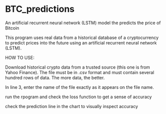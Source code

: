 # BTC_predictions
An artificial recurrent neural network (LSTM) model the predicts the price of Bitcoin

This program uses real data from a historical database of a cryptocurrency to predict prices into the future using an artificial recurrent neural network (LSTM).

HOW TO USE:

Download historical crypto data from a trusted source (this one is from Yahoo Finance). The file must be in .csv format and must contain several hundred rows of data. The more data, the better.

In line 3, enter the name of the file exactly as it appears on the file name.

run the rpogram and check the loss function to get a sense of accuracy

check the prediction line in the chart to visually inspect accuracy
